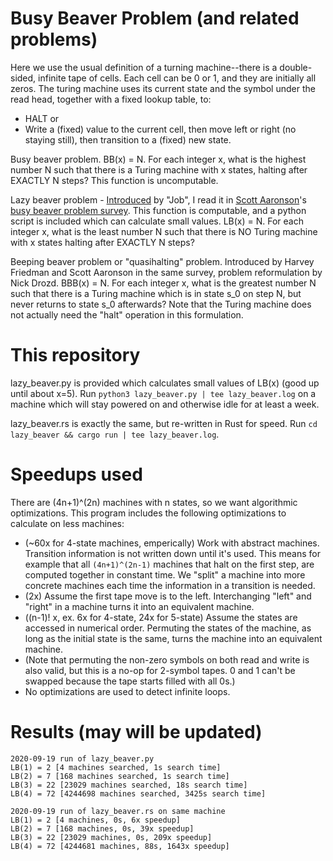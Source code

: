 # Busy Beaver Problem (and related problems)
Here we use the usual definition of a turning machine--there is a double-sided, infinite tape of cells. Each cell can be 0 or 1, and they are initially all zeros. The turing machine uses its current state and the symbol under the read head, together with a fixed lookup table, to:
- HALT or
- Write a (fixed) value to the current cell, then move left or right (no staying still), then transition to a (fixed) new state.

Busy beaver problem. BB(x) = N. For each integer x, what is the highest number N such that there is a Turing machine with x states, halting after EXACTLY N steps? This function is uncomputable.

Lazy beaver problem - [Introduced](https://www.scottaaronson.com/blog/?p=4916#comment-1850265) by "Job", I read it in [Scott Aaronson](https://www.scottaaronson.com/blog/?p=4916)'s [busy beaver problem survey](https://www.scottaaronson.com/papers/bb.pdf). This function is computable, and a python script is included which can calculate small values.
LB(x) = N. For each integer x, what is the least number N such that there is NO Turing machine with x states halting after EXACTLY N steps?

Beeping beaver problem or "quasihalting" problem. Introduced by Harvey Friedman and Scott Aaronson in the same survey, problem reformulation by Nick Drozd.
BBB(x) = N. For each integer x, what is the greatest number N such that there is a Turing machine which is in state s_0 on step N, but never returns to state s_0 afterwards? Note that the Turing machine does not actually need the "halt" operation in this formulation.

# This repository

lazy_beaver.py is provided which calculates small values of LB(x) (good up until about x=5). Run `python3 lazy_beaver.py | tee lazy_beaver.log` on a machine which will stay powered on and otherwise idle for at least a week.

lazy_beaver.rs is exactly the same, but re-written in Rust for speed. Run `cd lazy_beaver && cargo run | tee lazy_beaver.log`.

# Speedups used

There are (4n+1)^(2n) machines with n states, so we want algorithmic optimizations. This program includes the following optimizations to calculate on less machines:
- (~60x for 4-state machines, emperically) Work with abstract machines. Transition information is not written down until it's used. This means for example that all `(4n+1)^(2n-1)` machines that halt on the first step, are computed together in constant time. We "split" a machine into more concrete machines each time the information in a transition is needed.
- (2x) Assume the first tape move is to the left. Interchanging "left" and "right" in a machine turns it into an equivalent machine.
- ((n-1)! x, ex. 6x for 4-state, 24x for 5-state) Assume the states are accessed in numerical order. Permuting the states of the machine, as long as the initial state is the same, turns the machine into an equivalent machine. 
- (Note that permuting the non-zero symbols on both read and write is also valid, but this is a no-op for 2-symbol tapes. 0 and 1 can't be swapped because the tape starts filled with all 0s.)
- No optimizations are used to detect infinite loops.

# Results (may will be updated)

```
2020-09-19 run of lazy_beaver.py
LB(1) = 2 [4 machines searched, 1s search time]
LB(2) = 7 [168 machines searched, 1s search time]
LB(3) = 22 [23029 machines searched, 18s search time]
LB(4) = 72 [4244698 machines searched, 3425s search time]
```

```
2020-09-19 run of lazy_beaver.rs on same machine
LB(1) = 2 [4 machines, 0s, 6x speedup]
LB(2) = 7 [168 machines, 0s, 39x speedup]
LB(3) = 22 [23029 machines, 0s, 209x speedup]
LB(4) = 72 [4244681 machines, 88s, 1643x speedup]
```

```
